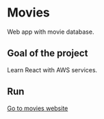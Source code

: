 # Movies
Web app with movie database.

## Goal of the project
Learn React with AWS services.

## Run

[Go to movies website](https://master.d23jhzcn7gfvfp.amplifyapp.com)
